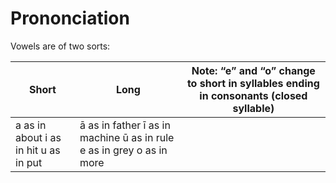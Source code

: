 # Prononciation

Vowels are of two sorts:

| Short                                     | Long                                                                      | Note: “e” and “o” change to short in syllables ending in consonants (closed syllable) |
|-------------------------------------------|---------------------------------------------------------------------------|---------------------------------------------------------------------------------------|
| a as in about   i as in hit   u as in put | ā as in father  ī as in machine  ū as in rule  e as in grey  o as in more |                                                                                       |
